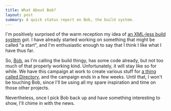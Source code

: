```yaml
---
title: What About Bob?
layout: post
summary: A quick status report on Bob, the build system.
---
```


I'm positively surprised of the warm reception my idea of [an XML-less build system][announcebob] got. I have already started working on something that might be called "a start", and I'm enthusiastic enough to say that I think I like what I have thus far.

[announcebob]: /2010/01/17/building-up-a-storm.html

So, [Bob][bob], as I'm calling the build thingy, has some code already, but not too much of that properly working kind. Unfortunately, it will stay like so for while. We have this campaign at work to create various stuff for [a thing called Directory][dirwire], and the campaign ends in a few weeks. Until that, I won't be touching Bob, since I'll be using all my spare inspiration and time on those other projects.

[bob]: http://github.com/wolfie/Bob
[dirwire]: http://dev.vaadin.com/raw-attachment/ticket/3333/2010-01-14%20Vaadin%20Directory%20wireframe%20FINAL.pdf

Nevertheless, once I pick Bob back up and have something interesting to show, I'll chime in with the news.
